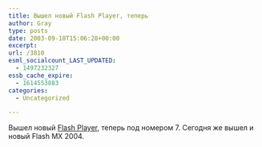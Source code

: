```yaml
---
title: Вышел новый Flash Player, теперь
author: Gray
type: posts
date: 2003-09-10T15:06:28+00:00
excerpt:
url: /3810
esml_socialcount_LAST_UPDATED:
  - 1497232327
essb_cache_expire:
  - 1614553883
categories:
  - Uncategorized

---
```








Вышел новый <a href="http://www.macromedia.com/shockwave/download/download.cgi?P1_Prod_Version=ShockwaveFlash" target="_blank">Flash Player</a>, теперь под номером 7. Сегодня же вышел и новый Flash MX 2004.